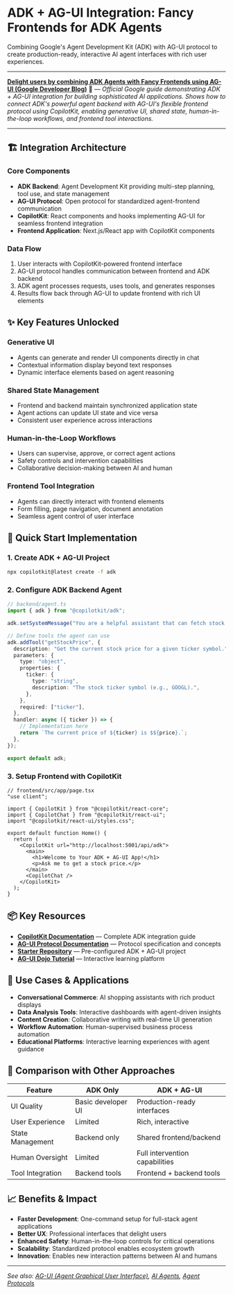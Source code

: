 # ADK + AG-UI Integration: Fancy Frontends for ADK Agents

Combining Google's Agent Development Kit (ADK) with AG-UI protocol to create production-ready, interactive AI agent interfaces with rich user experiences.

---

**[Delight users by combining ADK Agents with Fancy Frontends using AG-UI (Google Developer Blog)](https://developers.googleblog.com/en/delight-users-by-combining-adk-agents-with-fancy-frontends-using-ag-ui/)** 🎨 — *Official Google guide demonstrating ADK + AG-UI integration for building sophisticated AI applications. Shows how to connect ADK's powerful agent backend with AG-UI's flexible frontend protocol using CopilotKit, enabling generative UI, shared state, human-in-the-loop workflows, and frontend tool interactions.*

---

## 🏗️ Integration Architecture

### Core Components

- **ADK Backend**: Agent Development Kit providing multi-step planning, tool use, and state management
- **AG-UI Protocol**: Open protocol for standardized agent-frontend communication
- **CopilotKit**: React components and hooks implementing AG-UI for seamless frontend integration
- **Frontend Application**: Next.js/React app with CopilotKit components

### Data Flow

1. User interacts with CopilotKit-powered frontend interface
2. AG-UI protocol handles communication between frontend and ADK backend
3. ADK agent processes requests, uses tools, and generates responses
4. Results flow back through AG-UI to update frontend with rich UI elements

## ✨ Key Features Unlocked

### Generative UI

- Agents can generate and render UI components directly in chat
- Contextual information display beyond text responses
- Dynamic interface elements based on agent reasoning

### Shared State Management

- Frontend and backend maintain synchronized application state
- Agent actions can update UI state and vice versa
- Consistent user experience across interactions

### Human-in-the-Loop Workflows

- Users can supervise, approve, or correct agent actions
- Safety controls and intervention capabilities
- Collaborative decision-making between AI and human

### Frontend Tool Integration

- Agents can directly interact with frontend elements
- Form filling, page navigation, document annotation
- Seamless agent control of user interface

## 🚀 Quick Start Implementation

### 1. Create ADK + AG-UI Project

```bash
npx copilotkit@latest create -f adk
```

### 2. Configure ADK Backend Agent

```typescript
// backend/agent.ts
import { adk } from "@copilotkit/adk";

adk.setSystemMessage("You are a helpful assistant that can fetch stock prices.");

// Define tools the agent can use
adk.addTool("getStockPrice", {
  description: "Get the current stock price for a given ticker symbol.",
  parameters: {
    type: "object",
    properties: {
      ticker: {
        type: "string",
        description: "The stock ticker symbol (e.g., GOOGL).",
      },
    },
    required: ["ticker"],
  },
  handler: async ({ ticker }) => {
    // Implementation here
    return `The current price of ${ticker} is $${price}.`;
  },
});

export default adk;
```

### 3. Setup Frontend with CopilotKit

```tsx
// frontend/src/app/page.tsx
"use client";

import { CopilotKit } from "@copilotkit/react-core";
import { CopilotChat } from "@copilotkit/react-ui";
import "@copilotkit/react-ui/styles.css";

export default function Home() {
  return (
    <CopilotKit url="http://localhost:5001/api/adk">
      <main>
        <h1>Welcome to Your ADK + AG-UI App!</h1>
        <p>Ask me to get a stock price.</p>
      </main>
      <CopilotChat />
    </CopilotKit>
  );
}
```

## 📦 Key Resources

- **[CopilotKit Documentation](https://docs.copilotkit.ai/adk)** — Complete ADK integration guide
- **[AG-UI Protocol Documentation](https://docs.ag-ui.com/)** — Protocol specification and concepts
- **[Starter Repository](https://github.com/copilotkit/with-adk)** — Pre-configured ADK + AG-UI project
- **[AG-UI Dojo Tutorial](https://dojo.ag-ui.com/adk-middleware/feature/shared_state)** — Interactive learning platform

## 🎯 Use Cases & Applications

- **Conversational Commerce**: AI shopping assistants with rich product displays
- **Data Analysis Tools**: Interactive dashboards with agent-driven insights
- **Content Creation**: Collaborative writing with real-time UI generation
- **Workflow Automation**: Human-supervised business process automation
- **Educational Platforms**: Interactive learning experiences with agent guidance

## 🔄 Comparison with Other Approaches

| Feature | ADK Only | ADK + AG-UI |
|---------|----------|-------------|
| UI Quality | Basic developer UI | Production-ready interfaces |
| User Experience | Limited | Rich, interactive |
| State Management | Backend only | Shared frontend/backend |
| Human Oversight | Limited | Full intervention capabilities |
| Tool Integration | Backend tools | Frontend + backend tools |

## 📈 Benefits & Impact

- **Faster Development**: One-command setup for full-stack agent applications
- **Better UX**: Professional interfaces that delight users
- **Enhanced Safety**: Human-in-the-loop controls for critical operations
- **Scalability**: Standardized protocol enables ecosystem growth
- **Innovation**: Enables new interaction patterns between AI and humans

---

*See also: [AG-UI (Agent Graphical User Interface)](./ag-ui.md), [AI Agents](./ai-agents.md), [Agent Protocols](./agent-protocols.md)*
